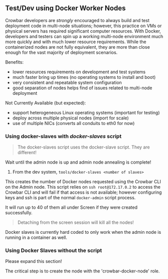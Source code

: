 ## Test/Dev using Docker Worker Nodes

Crowbar developers are _strongly_ encouraged to always build and test deployment code in multi-node situations; however, this practice on VMs or physical servers has required significant computer resources.  With Docker, developers and testers can spin up a working multi-node environment much more quickly and with much lower resource requirements.  While the containerized nodes are not fully equivalent, they are more than close enough for the vast majority of deployment scenarios.  

Benefits:

* lower resources requirements on development and test systems
* much faster bring up times (no operating systems to install and boot)
* very consistent and repeatable system configuration
* good separation of nodes helps find of issues related to multi-node deployment

Not Currently Available (but expected):

* support heterogeneous Linux operating systems (important for testing)
* deploy across multiple physical nodes (import for scale)
* use of multiple NICs (converts all conduits to eth0 for now)

### Using docker-slaves with _docker-slaves_ script

> The docker-slaves script uses the docker-slave script.  They are different!
 
Wait until the admin node is up and admin node annealing is complete!

1. From the dev system, `tools/docker-slaves <number of slaves>`

This creates the number of Docker nodes requested using the Crowbar
CLI on the Admin node.  This script relies on `ssh root@172.17.0.2` to 
access the Crowbar CLI and will fail if that access is not available; however
configuring keys and ssh is part of the normal `docker-admin` script process.

It will run up to 40 of them all under Screen if
they were created successfully. 

> Detaching from the screen session will kill all the nodes!

Docker slaves is currently hard coded to only work
when the admin node is running in a container as well.

### Using Docker Slaves without the script

Please expand this section!  

The critical step is to create the node with the 'crowbar-docker-node' role.